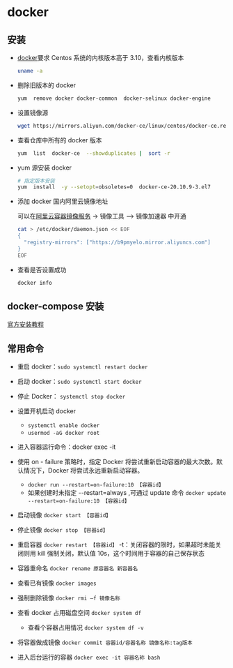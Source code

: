 # docker

## 安装

- [docker](https://so.csdn.net/so/search?q=docker&spm=1001.2101.3001.7020)要求 Centos 系统的内核版本高于 3.10，查看内核版本

  ```sh
  uname -a
  ```

- 删除旧版本的 docker

  ```sh
  yum  remove docker docker-common  docker-selinux docker-engine
  ```

- 设置镜像源

  ```sh
  wget https://mirrors.aliyun.com/docker-ce/linux/centos/docker-ce.repo -O /etc/yum.repos.d/docker-ce.repo
  ```

- 查看仓库中所有的 docker 版本

  ```sh
  yum  list  docker-ce  --showduplicates |  sort -r
  ```

- yum 源安装 docker

  ```sh
  # 指定版本安装
  yum  install  -y --setopt=obsoletes=0  docker-ce-20.10.9-3.el7
  ```

- 添加 docker 国内阿里云镜像地址

  可以在[阿里云容器镜像服务](https://cr.console.aliyun.com/cn-qingdao/instances/mirrors) -> 镜像工具 --> 镜像加速器 中开通

  ```sh
  cat > /etc/docker/daemon.json << EOF
  {
    "registry-mirrors": ["https://b9pmyelo.mirror.aliyuncs.com"]
  }
  EOF
  ```

- 查看是否设置成功

  ```sh
  docker info
  ```

## docker-compose 安装

[官方安装教程](https://docs.docker.com/compose/install/linux/)

## 常用命令

- 重启 docker：`sudo systemctl restart docker`
- 启动 docker：`sudo systemctl start docker`
- 停止 Docker： `systemctl stop docker`
- 设置开机启动 docker
  - `systemctl enable docker`
  - `usermod -aG docker root`
- 进入容器运行命令：docker exec -it
- 使用 on - failure 策略时，指定 Docker 将尝试重新启动容器的最大次数。默认情况下，Docker 将尝试永远重新启动容器。
  - `docker run --restart=on-failure:10 【容器id】`
  - 如果创建时未指定 --restart=always ,可通过 update 命令 `docker update --restart=on-failure:10 【容器id】`
- 启动镜像 `docker start 【容器id】`
- 停止镜像 `docker stop 【容器id】`
- 重启容器 `docker restart 【容器id】` -t：关闭容器的限时，如果超时未能关闭则用 kill 强制关闭，默认值 10s，这个时间用于容器的自己保存状态
- 容器重命名 `docker rename 原容器名 新容器名`
- 查看已有镜像 `docker images`
- 强制删除镜像 `docker rmi –f 镜像名称`
- 查看 docker 占用磁盘空间 `docker system df`
  - 查看个容器占用情况 `docker system df -v`
- 将容器做成镜像 `docker commit 容器id/容器名称 镜像名称:tag版本`

- 进入后台运行的容器 `docker exec -it 容器名称 bash`
